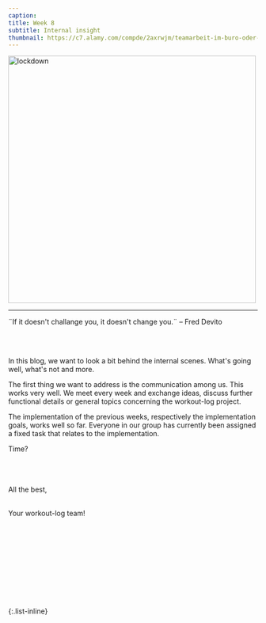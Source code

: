 ```yaml
---
caption: 
title: Week 8
subtitle: Internal insight
thumbnail: https://c7.alamy.com/compde/2axrwjm/teamarbeit-im-buro-oder-geschaftstreffen-geschaftige-cartoon-arbeit-fur-unternehmen-2axrwjm.jpg
---
```


<img src="https://lh6.googleusercontent.com/vTaE5qb-VUylz7syxnzLHBb_0hCOCMLztgwuzJIfOznwUrKFw71OJobBziN5iaciZZpD4Gxr197YlnmTESM-SosD0T8Riq6R8xXlb9bTmgEAqR7C09fugv1Ac7nPbTXjBlXdzT3YpPSfGIkvtw" alt="lockdown" width="500"/>


---



<div align="left">
  ¨If it doesn't challange you, it doesn't change you.¨ – Fred Devito
  
  <br><br>
  
  In this blog, we want to look a bit behind the internal scenes. What's going well, what's not and more.

  The first thing we want to address is the communication among us. This works very well. We meet every week and exchange ideas, discuss further functional         details or general topics concerning the workout-log project. 

  The implementation of the previous weeks, respectively the implementation goals, works well so far. Everyone in our group has currently been assigned a fixed     task that relates to the implementation.
  
  Time?
  

  <br>
  <br><br>
  All the best,<br><br>

  Your workout-log team!<br><br><br><br><br>

</div>

 <script src="https://utteranc.es/client.js"
          repo="DHBW-TrainingApp/Blog"
          issue-term="pathname"
          label="Blog Comment"
          theme="github-light"
          crossorigin="anonymous"
          async>
  </script>
  
  <br>  <br>  <br>  <br>  <br>
  

{:.list-inline}
